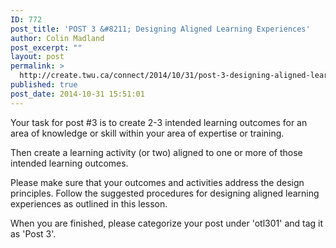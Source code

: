 ```yaml
---
ID: 772
post_title: 'POST 3 &#8211; Designing Aligned Learning Experiences'
author: Colin Madland
post_excerpt: ""
layout: post
permalink: >
  http://create.twu.ca/connect/2014/10/31/post-3-designing-aligned-learning-experiences/
published: true
post_date: 2014-10-31 15:51:01
---
```

Your task for post #3 is to create 2-3 intended learning outcomes for an area of knowledge or skill within your area of expertise or training.

Then create a learning activity (or two) aligned to one or more of those intended learning outcomes.

Please make sure that your outcomes and activities address the design principles. Follow the suggested procedures for designing aligned learning experiences as outlined in this lesson.

When you are finished, please categorize your post under 'otl301' and tag it as 'Post 3'.